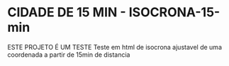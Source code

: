 # CIDADE DE 15 MIN - ISOCRONA-15-min
ESTE PROJETO É UM TESTE
Teste em html de isocrona ajustavel de uma coordenada a partir de 15min de distancia
